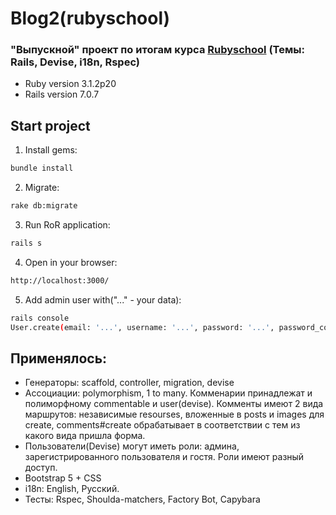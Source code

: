 # Blog2(rubyschool)


### "Выпускной" проект по итогам курса [Rubyschool](https://rubyschool.us/) (Темы: Rails, Devise, i18n, Rspec)


* Ruby version 3.1.2p20
* Rails version 7.0.7


## Start project

1. Install gems:

```bash
bundle install
```

2. Migrate:

```bash
rake db:migrate
```

3. Run RoR application:

```bash
rails s
```

4. Open in your browser: 
```bash
http://localhost:3000/
```

5. Add admin user with("..." - your data):
```bash
rails console
User.create(email: '...', username: '...', password: '...', password_confirmation: '...', admin: true)
```

Применялось:
-
* Генераторы: scaffold, controller, migration, devise
* Ассоциации: polymorphism, 1 to many. Комменарии принадлежат и полиморфному commentable и user(devise). Комменты имеют 2 вида маршрутов: независимые resourses, вложенные в posts и images для create, comments#create обрабатывает в соответствии с тем из какого вида пришла форма.
* Пользователи(Devise) могут иметь роли: админа, зарегистрированного пользователя и гостя. Роли имеют разный доступ.
* Bootstrap 5 + CSS
* i18n: English, Русский.
* Тесты: Rspec, Shoulda-matchers, Factory Bot, Capybara


